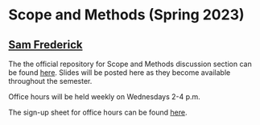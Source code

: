 # Scope and Methods (Spring 2023)
## [Sam Frederick](mailto:sdf2128@columbia.edu)

The the official repository for Scope and Methods discussion section can be found [here](https://samuelfrederick.github.io/scope-and-methods-spring2023/). Slides will be posted here as they become available throughout the semester. 

Office hours will be held weekly on Wednesdays 2-4 p.m.

The sign-up sheet for office hours can be found [here](https://samuelfrederick.github.io/scope-and-methods-spring2023/officehours.html). 
